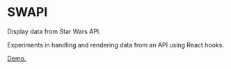 # SWAPI
Display data from Star Wars API.

Experiments in handling and rendering data from an API using React hooks.

[Demo.](https://callumgrayson.github.io/swapi/, "Link to SWAPI demo site")